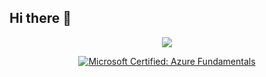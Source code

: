## Hi there 👋

<div align="center">
  <img src="https://github.com/oka1313/oka1313/assets/101691440/92118a53-c5b6-40bc-b130-bf8c398d7b51" />
</div>

<div align="center">

[![Microsoft Certified: Azure Fundamentals](https://images.credly.com/size/220x220/images/be83ac73-937b-4491-8214-3da0f41a5857/azure-fundamentals-600x600.png)](https://www.credly.com/badges/64fd70c8-bca0-4650-99c9-922a1ea4e577/public_url)

</div>
